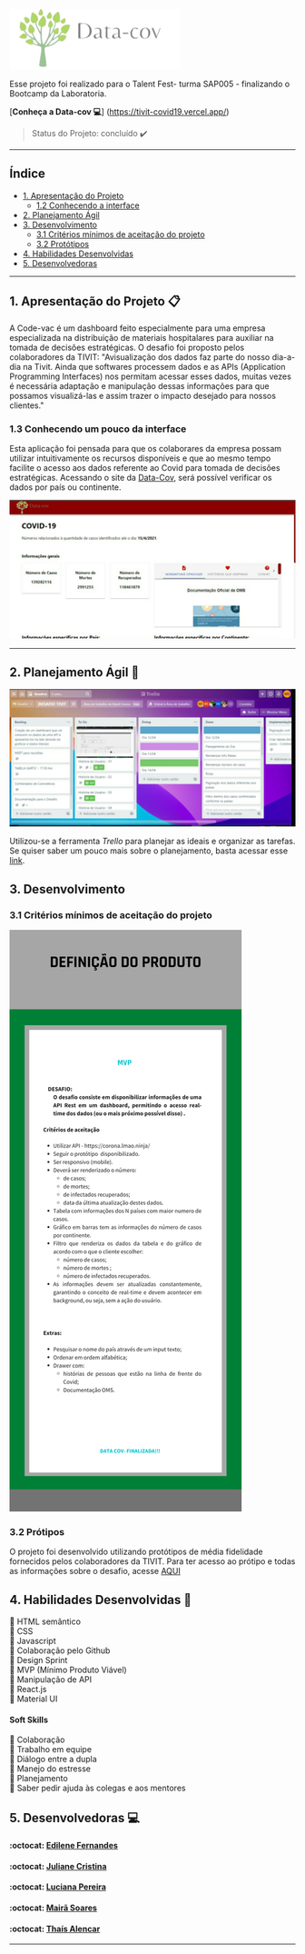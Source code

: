 ![Data-cov](src/Img/Data-cov.png)

Esse projeto foi realizado para o Talent Fest- turma SAP005 - finalizando o Bootcamp da Laboratoria.

[**Conheça a Data-cov :computer:**] (https://tivit-covid19.vercel.app/)
> Status do Projeto: concluído :heavy_check_mark:

---

## Índice

- [1. Apresentação do Projeto](#1-apresentação-do-projeto)
  - [1.2 Conhecendo a interface](#1.1-conhecendo-a-interface)
- [2. Planejamento Ágil](#2-planejamento-agil)
- [3. Desenvolvimento](#4-desenvolvimento)
  - [3.1 Critérios mínimos de aceitação do projeto](#3.1-problema-a-ser-resolvido) 
  - [3.2 Protótipos](#3.4-protótipos)
- [4. Habilidades Desenvolvidas](#4-habilidades-desenvolvidas)  
- [5. Desenvolvedoras](#5-desenvolvedoras)

---

## 1. Apresentação do Projeto :clipboard:

A Code-vac é um dashboard feito especialmente para uma empresa especializada na distribuição de materiais hospitalares para auxiliar na tomada de decisões estratégicas. 
O desafio foi proposto pelos colaboradores da TIVIT: "Avisualização dos dados faz parte do nosso dia-a-dia na Tivit. Ainda que softwares processem dados e as APIs (Application Programming Interfaces) nos permitam acessar esses dados, muitas vezes é necessária adaptação e manipulação dessas informações para que possamos visualizá-las e assim trazer o impacto desejado para nossos clientes."



### 1.3 Conhecendo um pouco da interface

Esta aplicação foi pensada para que os colaborares da empresa possam utilizar intuitivamente os recursos disponíveis e que ao mesmo tempo facilite o acesso aos dados referente ao Covid para tomada de decisões estratégicas. Acessando o site da [Data-Cov](https://tivit-covid19.vercel.app/), será possível verificar os dados por país ou continente.


![Tela Dashboard](src/Img/pag.jpeg)

---

## 2. Planejamento Ágil :memo:

![Tela Dashboard](src/Img/trello.jpeg)

Utilizou-se a ferramenta _Trello_ para planejar as ideais e organizar as tarefas.
Se quiser saber um pouco mais sobre o planejamento, basta acessar esse [link](https://trello.com/b/SKLkk6EW/desafio-tivit).

## 3. Desenvolvimento

### 3.1 Critérios mínimos de aceitação do projeto

![Definição de Pronto](src/Img/readmepronto.png)

### 3.2 Prótipos

O projeto foi desenvolvido utilizando protótipos de média fidelidade fornecidos pelos colaboradores da TIVIT. Para ter acesso ao prótipo e todas as informações sobre o desafio, acesse [AQUI](src/Img/Desafio_TivitTF_SAP005.pdf)


## 4. Habilidades Desenvolvidas :dart:

:pushpin: HTML semântico<br>
:pushpin: CSS <br>
:pushpin: Javascript <br>
:pushpin: Colaboração pelo Github<br>
:pushpin: Design Sprint<br>
:pushpin: MVP (Mínimo Produto Viável)<br>
:pushpin: Manipulação de API<br>
:pushpin: React.js<br>
:pushpin: Material UI


#### Soft Skills

:pushpin: Colaboração<br>
:pushpin: Trabalho em equipe<br>
:pushpin: Diálogo entre a dupla<br>
:pushpin: Manejo do estresse<br>
:pushpin: Planejamento<br>
:pushpin: Saber pedir ajuda às colegas e aos mentores

## 5. Desenvolvedoras :computer:

#### :octocat: [**Edilene Fernandes**](https://github.com/edilenefern) 

#### :octocat: [**Juliane Cristina**](https://github.com/Juliane-C) 

#### :octocat: [**Luciana Pereira**](https://github.com/luciana-pereira) 

#### :octocat: [**Mairã Soares**](https://github.com/MairaSoares)

#### :octocat: [**Thaís Alencar**](https://github.com/alencartha) 

---
